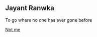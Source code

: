 <h2>Jayant Ranwka</h2>
<p>To go where no one has ever gone before</p>
<p><a href="https://www.linkedin.com/in/jayant64/">Not me</a></p>

